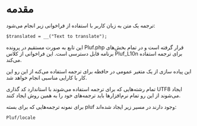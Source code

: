 # مقدمه

ترجمه یک متن به زبان کاربر با استفاده از فراخوانی زیر انجام می‌شود:

	$translated = __("Text to translate");

این تابع به صورت مستقیم در پرونده Pluf.php قرار گرفته است و در تمام بخش‌های برنامه قابل دسترسی است. این فراخوانی از کلاس Pluf_L10n برای ترجمه استفاده می‌کند.

این پیاده سازی از یک متغیر عمومی در حافظه برای ترجمه استفاده می‌کنه از این رو این کار با کارایی مناسبی انجام خواهد شد.

تمام رشته‌هایی که برای ترجمه استفاده می‌شوند با استاندارد کد گذاری UTF8 ایجاد می‌شوند از این رو تمام نرم‌افزارها باید ترجمه‌های خود را به همین روش ایجاد کنند.

برای نمونه ترجمه‌هایی که برای بسته pluf وجود دارند در مسیر زیر ایجاد شده‌اند:

	Pluf/locale

